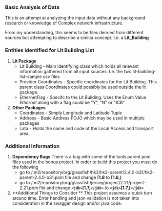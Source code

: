 ### Basic Analysis of Data
This is an attempt at analyzing the input data without any background research or knowledge of Complex network infrastructure.

From my understanding, this seems to be files dervied from different sources but attempting to describe a similar concept. I.e. a **Lit_Building**


### Entities Identified for Lit Building List

1.  **Lit Package** 
	* Lit Building - Main Identifying class which holds all relevant information gathered from all input sources. I.e. the two lit-building-list-sample csv files
	* Provider Coordinates - Specific coordinates for the Lit Building. This parent class Coordinates could possibly be used outside the lit package.
	* EthernetFlag - Specifc to the Lit Building. Uses the Enum Value *Ethernet* along with a flag could be "Y", "N" or "ICB"
2.  **Other Packages**
	* Coordinates - Simply Longitude and Latitude Tuple
	* Address - Basic Address POJO which may be used in multiple packages
	* Lata - Holds the name and code of the Local Access and transport area.

### Additional Information

1.  **Dependency Bugs**
    There is a bug with some of the tools parent pom files used in the bonus project. In order to build this project you must do the following
	* go to <USER>/.m2/repository/org/glassfish/hk2/hk2-parent/2.4.0-b31/hk2-parent-2.4.0-b31.pom file and change **<jdk>[1.8</jdk>** to **<jdk>[1.8,)</jdk>**
	* go to <USER>/.m2/repository/org/glassfish/jersey/project/2.21/project-2.21.pom file and change **`<jdk>`[1.7,`</jdk>`** to **`<jdk>`[1.7,)`</jdk>`**
2.  **Additional Things to Consider **
    This project assumes a quick turn around time. Error handling and json validation is not taken into consideration in the swagger design and/or java code.


